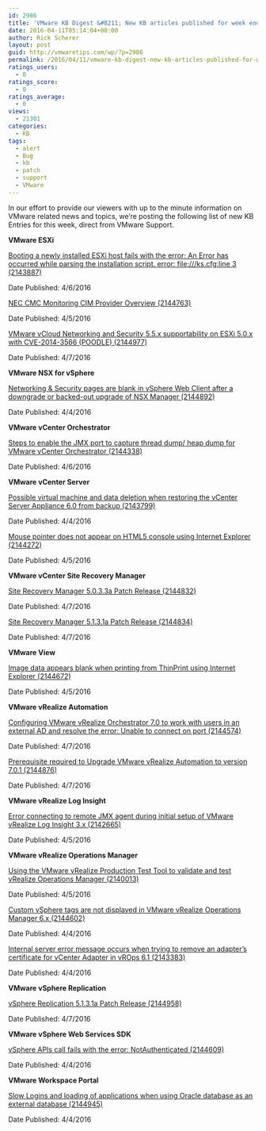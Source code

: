 ```yaml
---
id: 2986
title: 'VMware KB Digest &#8211; New KB articles published for week ending 4/9/16'
date: 2016-04-11T05:14:04+00:00
author: Rick Scherer
layout: post
guid: http://vmwaretips.com/wp/?p=2986
permalink: /2016/04/11/vmware-kb-digest-new-kb-articles-published-for-week-ending-4916/
ratings_users:
  - 0
ratings_score:
  - 0
ratings_average:
  - 0
views:
  - 21301
categories:
  - KB
tags:
  - alert
  - Bug
  - kb
  - patch
  - support
  - VMware
---
```

In our effort to provide our viewers with up to the minute information on VMware related news and topics, we&#8217;re posting the following list of new KB Entries for this week, direct from VMware Support.

<!--more-->

**VMware ESXi**
  
[Booting a newly installed ESXi host fails with the error: An Error has occurred while parsing the installation script. error: file:///ks.cfg:line 3 (2143887)](http://vmw.re/1qiNf4J)
  
Date Published: 4/6/2016
  
[NEC CMC Monitoring CIM Provider Overview (2144763)](http://vmw.re/1VhXmE2)
  
Date Published: 4/5/2016
  
[VMware vCloud Networking and Security 5.5.x supportability on ESXi 5.0.x with CVE-2014-3566 (POODLE) (2144977)](http://vmw.re/1qiNgWh)
  
Date Published: 4/7/2016

**VMware NSX for vSphere**
  
[Networking & Security pages are blank in vSphere Web Client after a downgrade or backed-out upgrade of NSX Manager (2144892)](http://vmw.re/1VhXmE6)
  
Date Published: 4/4/2016

**VMware vCenter Orchestrator**
  
[Steps to enable the JMX port to capture thread dump/ heap dump for VMware vCenter Orchestrator (2144338)](http://vmw.re/1qiNf4L)
  
Date Published: 4/6/2016

**VMware vCenter Server**
  
[Possible virtual machine and data deletion when restoring the vCenter Server Appliance 6.0 from backup (2143799)](http://vmw.re/1VhXkMv)
  
Date Published: 4/4/2016
  
[Mouse pointer does not appear on HTML5 console using Internet Explorer (2144272)](http://vmw.re/1qiNgWl)
  
Date Published: 4/5/2016

**VMware vCenter Site Recovery Manager**
  
[Site Recovery Manager 5.0.3.3a Patch Release (2144832)](http://vmw.re/1VhXmUl)
  
Date Published: 4/7/2016
  
[Site Recovery Manager 5.1.3.1a Patch Release (2144834)](http://vmw.re/1qiNf4S)
  
Date Published: 4/7/2016

**VMware View**
  
[Image data appears blank when printing from ThinPrint using Internet Explorer (2144672)](http://vmw.re/1VhXmUr)
  
Date Published: 4/5/2016

**VMware vRealize Automation**
  
[Configuring VMware vRealize Orchestrator 7.0 to work with users in an external AD and resolve the error: Unable to connect on port (2144574)](http://vmw.re/1qiNgWr)
  
Date Published: 4/7/2016
  
[Prerequisite required to Upgrade VMware vRealize Automation to version 7.0.1 (2144876)](http://vmw.re/1VhXnHY)
  
Date Published: 4/7/2016

**VMware vRealize Log Insight**
  
[Error connecting to remote JMX agent during initial setup of VMware vRealize Log Insight 3.x (2142665)](http://vmw.re/1qiNfla)
  
Date Published: 4/5/2016

**VMware vRealize Operations Manager**
  
[Using the VMware vRealize Production Test Tool to validate and test vRealize Operations Manager (2140013)](http://vmw.re/1VhXnI2)
  
Date Published: 4/5/2016
  
[Custom vSphere tags are not displayed in VMware vRealize Operations Manager 6.x (2144602)](http://vmw.re/1qiNgWt)
  
Date Published: 4/4/2016
  
[Internal server error message occurs when trying to remove an adapter’s certificate for vCenter Adapter in vROps 6.1 (2143383)](http://vmw.re/1VhXnI6)
  
Date Published: 4/4/2016

**VMware vSphere Replication**
  
[vSphere Replication 5.1.3.1a Patch Release (2144958)](http://vmw.re/1qiNfle)
  
Date Published: 4/7/2016

**VMware vSphere Web Services SDK**
  
[vSphere APIs call fails with the error: NotAuthenticated (2144609)](http://vmw.re/1VhXnI8)
  
Date Published: 4/4/2016

**VMware Workspace Portal**
  
[Slow Logins and loading of applications when using Oracle database as an external database (2144945)](http://vmw.re/1qiNflg)
  
Date Published: 4/4/2016